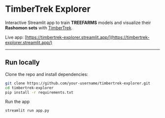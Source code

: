 # TimberTrek Explorer

Interactive Streamlit app to train **TREEFARMS** models and visualize their **Rashomon sets** with [TimberTrek](https://github.com/poloclub/timbertrek).

Live app: [https://timbertrek-explorer.streamlit.app/](https://timbertrek-explorer.streamlit.app/)

---

## Run locally

Clone the repo and install dependencies:

```bash
git clone https://github.com/your-username/timbertrek-explorer.git
cd timbertrek-explorer
pip install -r requirements.txt
```

Run the app
```bash
streamlit run app.py
```
